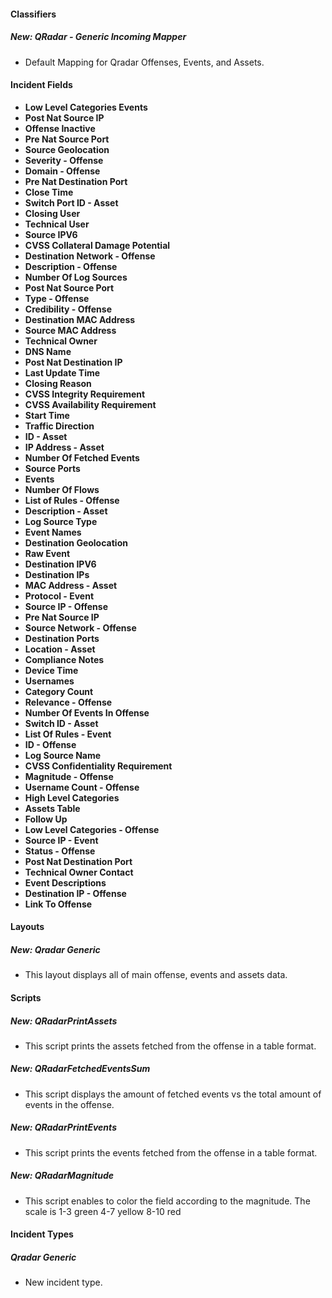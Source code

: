 
#### Classifiers
##### New: QRadar - Generic Incoming Mapper
- Default Mapping for Qradar Offenses, Events, and Assets.

#### Incident Fields
- **Low Level Categories Events**
- **Post Nat Source IP**
- **Offense Inactive**
- **Pre Nat Source Port**
- **Source Geolocation**
- **Severity - Offense**
- **Domain - Offense**
- **Pre Nat Destination Port**
- **Close Time**
- **Switch Port ID - Asset**
- **Closing User**
- **Technical User**
- **Source IPV6**
- **CVSS Collateral Damage Potential**
- **Destination Network - Offense**
- **Description - Offense**
- **Number Of Log Sources**
- **Post Nat Source Port**
- **Type - Offense**
- **Credibility - Offense**
- **Destination MAC Address**
- **Source MAC Address**
- **Technical Owner**
- **DNS Name**
- **Post Nat Destination IP**
- **Last Update Time**
- **Closing Reason**
- **CVSS Integrity Requirement**
- **CVSS Availability Requirement**
- **Start Time**
- **Traffic Direction**
- **ID - Asset**
- **IP Address - Asset**
- **Number Of Fetched Events**
- **Source Ports**
- **Events**
- **Number Of Flows**
- **List of Rules - Offense**
- **Description - Asset**
- **Log Source Type**
- **Event Names**
- **Destination Geolocation**
- **Raw Event**
- **Destination IPV6**
- **Destination IPs**
- **MAC Address - Asset**
- **Protocol - Event**
- **Source IP - Offense**
- **Pre Nat Source IP**
- **Source Network - Offense**
- **Destination Ports**
- **Location - Asset**
- **Compliance Notes**
- **Device Time**
- **Usernames**
- **Category Count**
- **Relevance - Offense**
- **Number Of Events In Offense**
- **Switch ID - Asset**
- **List Of Rules - Event**
- **ID - Offense**
- **Log Source Name**
- **CVSS Confidentiality Requirement**
- **Magnitude - Offense**
- **Username Count - Offense**
- **High Level Categories**
- **Assets Table**
- **Follow Up**
- **Low Level Categories - Offense**
- **Source IP - Event**
- **Status - Offense**
- **Post Nat Destination Port**
- **Technical Owner Contact**
- **Event Descriptions**
- **Destination IP - Offense**
- **Link To Offense**

#### Layouts
##### New: Qradar Generic
- This layout displays all of main offense, events and assets data.

#### Scripts
##### New: QRadarPrintAssets
- This script prints the assets fetched from the offense in a table format.
##### New: QRadarFetchedEventsSum
- This script displays the amount of fetched events vs the total amount of events in the offense.
##### New: QRadarPrintEvents
- This script prints the events fetched from the offense in a table format.
##### New: QRadarMagnitude
- This script enables to color the field according to the magnitude. The scale is 
1-3 green
4-7 yellow
8-10 red

#### Incident Types
##### Qradar Generic
  - New incident type.